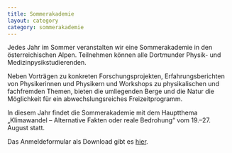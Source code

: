 ```yaml
---
title: Sommerakademie
layout: category
category: sommerakademie
---
```


Jedes Jahr im Sommer veranstalten wir eine Sommerakademie in den österreichischen Alpen. Teilnehmen können alle Dortmunder Physik- und Medizinpysikstudierenden.

Neben Vorträgen zu konkreten Forschungsprojekten, Erfahrungsberichten von Physikerinnen und Physikern und Workshops zu physikalischen und fachfremden Themen, bieten die umliegenden Berge und die Natur die Möglichkeit für ein abwechslungsreiches Freizeitprogramm.

In diesem Jahr findet die Sommerakademie mit dem Hauptthema
„Klimawandel – Alternative Fakten oder reale Bedrohung“
vom 19.–27. August statt.


Das Anmeldeformular als Download gibt es [hier](dokumente/soak17_anmeldung.pdf).
